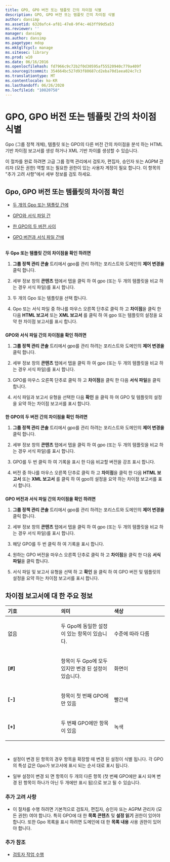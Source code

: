 ```yaml
---
title: GPO, GPO 버전 또는 템플릿 간의 차이점 식별
description: GPO, GPO 버전 또는 템플릿 간의 차이점 식별
author: dansimp
ms.assetid: 6320afc4-af81-47e8-9f4c-463ff99d5a53
ms.reviewer: ''
manager: dansimp
ms.author: dansimp
ms.pagetype: mdop
ms.mktglfcycl: manage
ms.sitesec: library
ms.prod: w10
ms.date: 06/16/2016
ms.openlocfilehash: fd7966c9c72b2f0d30595af55520940c779a409f
ms.sourcegitcommit: 354664bc527d93f80687cd2eba70d1eea024c7c3
ms.translationtype: MT
ms.contentlocale: ko-KR
ms.lasthandoff: 06/26/2020
ms.locfileid: "10820758"
---
```

# GPO, GPO 버전 또는 템플릿 간의 차이점 식별


Gpo (그룹 정책 개체), 템플릿 또는 GPO의 다른 버전 간의 차이점을 분석 하는 HTML 기반 차이점 보고서를 생성 하거나 XML 기반 차이를 생성할 수 있습니다.

이 절차를 완료 하려면 고급 그룹 정책 관리에서 검토자, 편집자, 승인자 또는 AGPM 관리자 (모든 권한) 역할 또는 필요한 권한이 있는 사용자 계정이 필요 합니다. 이 항목의 "추가 고려 사항"에서 세부 정보를 검토 하세요.

## Gpo, GPO 버전 또는 템플릿의 차이점 확인


-   [두 개의 Gpo 또는 템플릿 간에](#bkmk-two-gpos)

-   [GPO와 서식 파일 간](#bkmk-gpo-and-template)

-   [한 GPO의 두 버전 사이](#bkmk-two-versions)

-   [GPO 버전과 서식 파일 간에](#bkmk-gpo-version-and-template)

## <a href="" id="bkmk-two-gpos"></a>


**두 Gpo 또는 템플릿 간의 차이점을 확인 하려면**

1.  **그룹 정책 관리 콘솔** 트리에서 gpo를 관리 하려는 포리스트와 도메인의 **제어 변경을** 클릭 합니다.

2.  세부 정보 창의 **콘텐츠** 탭에서 탭을 클릭 하 여 gpo (또는 두 개의 템플릿을 비교 하는 경우 서식 파일)를 표시 합니다.

3.  두 개의 Gpo 또는 템플릿을 선택 합니다.

4.  Gpo 또는 서식 파일 중 하나를 마우스 오른쪽 단추로 클릭 하 고 **차이점**을 클릭 한 다음 **HTML 보고서** 또는 **XML 보고서** 를 클릭 하 여 gpo 또는 템플릿의 설정을 요약 한 차이점 보고서를 표시 합니다.

### <a href="" id="bkmk-gpo-and-template"></a>

**GPO와 서식 파일 간의 차이점을 확인 하려면**

1.  **그룹 정책 관리 콘솔** 트리에서 gpo를 관리 하려는 포리스트와 도메인의 **제어 변경을** 클릭 합니다.

2.  세부 정보 창의 **콘텐츠** 탭에서 탭을 클릭 하 여 gpo (또는 두 개의 템플릿을 비교 하는 경우 서식 파일)를 표시 합니다.

3.  GPO를 마우스 오른쪽 단추로 클릭 하 고 **차이점**을 클릭 한 다음 **서식 파일**을 클릭 합니다.

4.  서식 파일과 보고서 유형을 선택한 다음 **확인** 을 클릭 하 여 GPO 및 템플릿의 설정을 요약 하는 차이점 보고서를 표시 합니다.

### <a href="" id="bkmk-two-versions"></a>

**한 GPO의 두 버전 간의 차이점을 확인 하려면**

1.  **그룹 정책 관리 콘솔** 트리에서 gpo를 관리 하려는 포리스트와 도메인의 **제어 변경을** 클릭 합니다.

2.  세부 정보 창의 **콘텐츠** 탭에서 탭을 클릭 하 여 gpo (또는 두 개의 템플릿을 비교 하는 경우 서식 파일)를 표시 합니다.

3.  GPO를 두 번 클릭 하 여 기록을 표시 한 다음 비교할 버전을 강조 표시 합니다.

4.  버전 중 하나를 마우스 오른쪽 단추로 클릭 하 고 **차이점**을 클릭 한 다음 **HTML 보고서** 또는 **XML 보고서** 를 클릭 하 여 gpo의 설정을 요약 하는 차이점 보고서를 표시 합니다.

### <a href="" id="bkmk-gpo-version-and-template"></a>

**GPO 버전과 서식 파일 간의 차이점을 확인 하려면**

1.  **그룹 정책 관리 콘솔** 트리에서 gpo를 관리 하려는 포리스트와 도메인의 **제어 변경을** 클릭 합니다.

2.  세부 정보 창의 **콘텐츠** 탭에서 탭을 클릭 하 여 gpo (또는 두 개의 템플릿을 비교 하는 경우 서식 파일)를 표시 합니다.

3.  해당 GPO를 두 번 클릭 하 여 기록을 표시 합니다.

4.  원하는 GPO 버전을 마우스 오른쪽 단추로 클릭 하 고 **차이점**을 클릭 한 다음 **서식 파일**을 클릭 합니다.

5.  서식 파일 및 보고서 유형을 선택 하 고 **확인** 을 클릭 하 여 GPO 버전 및 템플릿의 설정을 요약 하는 차이점 보고서를 표시 합니다.

## 차이점 보고서에 대 한 주요 정보


<table>
<colgroup>
<col width="33%" />
<col width="33%" />
<col width="33%" />
</colgroup>
<thead>
<tr class="header">
<th align="left">기호</th>
<th align="left">의미</th>
<th align="left">색상</th>
</tr>
</thead>
<tbody>
<tr class="odd">
<td align="left"><p>없음</p></td>
<td align="left"><p>두 Gpo에 동일한 설정이 있는 항목이 있습니다.</p></td>
<td align="left"><p>수준에 따라 다름</p></td>
</tr>
<tr class="even">
<td align="left"><p><strong>[#]</strong></p></td>
<td align="left"><p>항목이 두 Gpo에 모두 있지만 변경 된 설정이 있습니다.</p></td>
<td align="left"><p>화면이</p></td>
</tr>
<tr class="odd">
<td align="left"><p><strong>[-]</strong></p></td>
<td align="left"><p>항목이 첫 번째 GPO에만 있음</p></td>
<td align="left"><p>빨간색</p></td>
</tr>
<tr class="even">
<td align="left"><p><strong>[+]</strong></p></td>
<td align="left"><p>두 번째 GPO에만 항목이 있음</p></td>
<td align="left"><p>녹색</p></td>
</tr>
</tbody>
</table>

 

-   설정이 변경 된 항목의 경우 항목을 확장할 때 변경 된 설정이 식별 됩니다. 각 GPO의 특성 값은 Gpo가 보고서에 표시 되는 순서 대로 표시 됩니다.

-   일부 설정이 변경 되 면 항목이 두 개의 다른 항목 (첫 번째 GPO에만 표시 되며 변경 된 항목이 하나가 아닌 두 개에만 표시 됨)으로 보고 될 수 있습니다.

### 추가 고려 사항

-   이 절차를 수행 하려면 기본적으로 검토자, 편집자, 승인자 또는 AGPM 관리자 (모든 권한) 여야 합니다. 특히 GPO에 대 한 **목록 콘텐츠** 및 **설정 읽기** 권한이 있어야 합니다. 또한 Gpo 목록을 표시 하려면 도메인에 대 한 **목록 내용** 사용 권한이 있어야 합니다.

### 추가 참조

-   [검토자 작업 수행](performing-reviewer-tasks.md)

 

 





